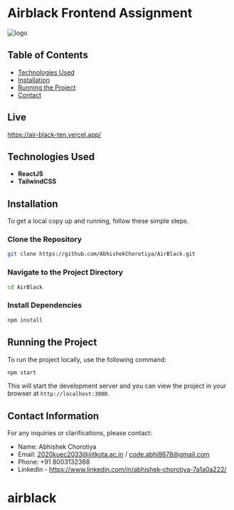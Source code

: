 # Airblack Frontend Assignment

![logo](https://cutshort-data.s3.amazonaws.com/cloudfront/public/companies/5fbb8f031a3650724c7c442c/cover-1638519613402-logo2.png)

## Table of Contents

- [Technologies Used](#technologies-used)
- [Installation](#installation)
- [Running the Project](#running-the-project)
- [Contact](#contact-information)

## Live

https://air-black-ten.vercel.app/

## Technologies Used

- **ReactJS**
- **TailwindCSS**

## Installation

To get a local copy up and running, follow these simple steps.

### Clone the Repository

```bash
git clone https://github.com/AbhishekChorotiya/AirBlack.git
```

### Navigate to the Project Directory

```bash
cd AirBlack
```

### Install Dependencies

```bash
npm install
```

## Running the Project

To run the project locally, use the following command:

```bash
npm start
```

This will start the development server and you can view the project in your browser at `http://localhost:3000`.

## Contact Information

For any inquiries or clarifications, please contact:

- Name: Abhishek Chorotiya
- Email: 2020kuec2033@iiitkota.ac.in / code.abhi8678@gmail.com
- Phone: +91 8003132368
- LinkedIn - https://www.linkedin.com/in/abhishek-chorotiya-7a1a0a222/
# airblack
